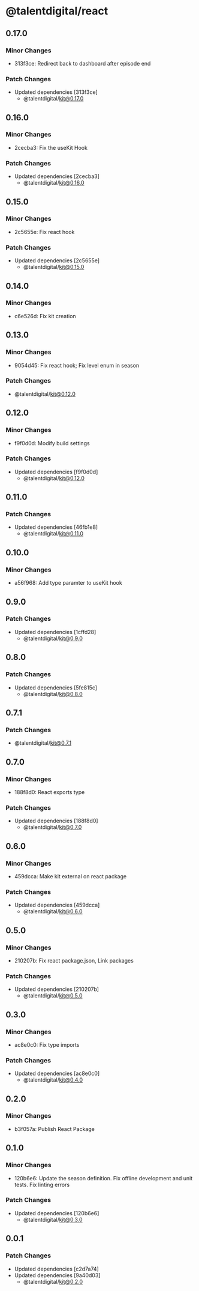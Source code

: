 # @talentdigital/react

## 0.17.0

### Minor Changes

- 313f3ce: Redirect back to dashboard after episode end

### Patch Changes

- Updated dependencies [313f3ce]
  - @talentdigital/kit@0.17.0

## 0.16.0

### Minor Changes

- 2cecba3: Fix the useKit Hook

### Patch Changes

- Updated dependencies [2cecba3]
  - @talentdigital/kit@0.16.0

## 0.15.0

### Minor Changes

- 2c5655e: Fix react hook

### Patch Changes

- Updated dependencies [2c5655e]
  - @talentdigital/kit@0.15.0

## 0.14.0

### Minor Changes

- c6e526d: Fix kit creation

## 0.13.0

### Minor Changes

- 9054d45: Fix react hook; Fix level enum in season

### Patch Changes

- @talentdigital/kit@0.12.0

## 0.12.0

### Minor Changes

- f9f0d0d: Modify build settings

### Patch Changes

- Updated dependencies [f9f0d0d]
  - @talentdigital/kit@0.12.0

## 0.11.0

### Patch Changes

- Updated dependencies [46fb1e8]
  - @talentdigital/kit@0.11.0

## 0.10.0

### Minor Changes

- a56f968: Add type paramter to useKit hook

## 0.9.0

### Patch Changes

- Updated dependencies [1cffd28]
  - @talentdigital/kit@0.9.0

## 0.8.0

### Patch Changes

- Updated dependencies [5fe815c]
  - @talentdigital/kit@0.8.0

## 0.7.1

### Patch Changes

- @talentdigital/kit@0.7.1

## 0.7.0

### Minor Changes

- 188f8d0: React exports type

### Patch Changes

- Updated dependencies [188f8d0]
  - @talentdigital/kit@0.7.0

## 0.6.0

### Minor Changes

- 459dcca: Make kit external on react package

### Patch Changes

- Updated dependencies [459dcca]
  - @talentdigital/kit@0.6.0

## 0.5.0

### Minor Changes

- 210207b: Fix react package.json, Link packages

### Patch Changes

- Updated dependencies [210207b]
  - @talentdigital/kit@0.5.0

## 0.3.0

### Minor Changes

- ac8e0c0: Fix type imports

### Patch Changes

- Updated dependencies [ac8e0c0]
  - @talentdigital/kit@0.4.0

## 0.2.0

### Minor Changes

- b3f057a: Publish React Package

## 0.1.0

### Minor Changes

- 120b6e6: Update the season definition.
  Fix offline development and unit tests.
  Fix linting errors

### Patch Changes

- Updated dependencies [120b6e6]
  - @talentdigital/kit@0.3.0

## 0.0.1

### Patch Changes

- Updated dependencies [c2d7a74]
- Updated dependencies [9a40d03]
  - @talentdigital/kit@0.2.0
